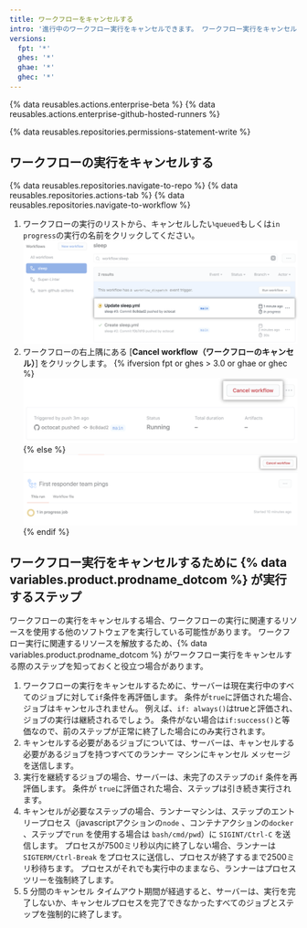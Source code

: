 ```yaml
---
title: ワークフローをキャンセルする
intro: '進行中のワークフロー実行をキャンセルできます。 ワークフロー実行をキャンセルすると、{% data variables.product.prodname_dotcom %} はそのワークフローの一部であるすべてのジョブとステップをキャンセルします。'
versions:
  fpt: '*'
  ghes: '*'
  ghae: '*'
  ghec: '*'
---
```


{% data reusables.actions.enterprise-beta %}
{% data reusables.actions.enterprise-github-hosted-runners %}

{% data reusables.repositories.permissions-statement-write %}

## ワークフローの実行をキャンセルする

{% data reusables.repositories.navigate-to-repo %}
{% data reusables.repositories.actions-tab %}
{% data reusables.repositories.navigate-to-workflow %}
1. ワークフローの実行のリストから、キャンセルしたい`queued`もしくは`in progress`の実行の名前をクリックしてください。 ![ワークフローの実行の名前](/assets/images/help/repository/in-progress-run.png)
1. ワークフローの右上隅にある [**Cancel workflow（ワークフローのキャンセル）**] をクリックします。
{% ifversion fpt or ghes > 3.0 or ghae or ghec %}
 ![[Cancel check suite] ボタン](/assets/images/help/repository/cancel-check-suite-updated.png)
{% else %}
 ![[Cancel check suite] ボタン](/assets/images/help/repository/cancel-check-suite.png)
{% endif %}

## ワークフロー実行をキャンセルするために {% data variables.product.prodname_dotcom %} が実行するステップ

ワークフローの実行をキャンセルする場合、ワークフローの実行に関連するリソースを使用する他のソフトウェアを実行している可能性があります。 ワークフロー実行に関連するリソースを解放するため、{% data variables.product.prodname_dotcom %} がワークフロー実行をキャンセルする際のステップを知っておくと役立つ場合があります。

1. ワークフローの実行をキャンセルするために、サーバーは現在実行中のすべてのジョブに対して`if`条件を再評価します。 条件が`true`に評価された場合、ジョブはキャンセルされません。 例えば、`if: always()`はtrueと評価され、ジョブの実行は継続されるでしょう。 条件がない場合は`if:success()`と等価なので、前のステップが正常に終了した場合にのみ実行されます。
2. キャンセルする必要があるジョブについては、サーバーは、キャンセルする必要があるジョブを持つすべてのランナー マシンにキャンセル メッセージを送信します。
3. 実行を継続するジョブの場合、サーバーは、未完了のステップの`if` 条件を再評価します。 条件が `true`に評価された場合、ステップは引き続き実行されます。
4. キャンセルが必要なステップの場合、ランナーマシンは、ステップのエントリープロセス（javascriptアクションの`node` 、コンテナアクションの`docker` 、ステップで`run` を使用する場合は `bash/cmd/pwd`）に `SIGINT/Ctrl-C` を送信します。 プロセスが7500ミリ秒以内に終了しない場合、ランナーは `SIGTERM/Ctrl-Break` をプロセスに送信し、プロセスが終了するまで2500ミリ秒待ちます。 プロセスがそれでも実行中のままなら、ランナーはプロセスツリーを強制終了します。
5. 5 分間のキャンセル タイムアウト期間が経過すると、サーバーは、実行を完了しないか、キャンセルプロセスを完了できなかったすべてのジョブとステップを強制的に終了します。
